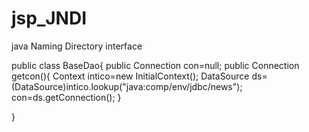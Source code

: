 # jsp_JNDI
java Naming Directory interface

public class BaseDao{
	public Connection con=null;
	public Connection getcon(){
		Context intico=new InitialContext();
		DataSource ds=(DataSource)intico.lookup("java:comp/env/jdbc/news");
			con=ds.getConnection();
	}
  
}
